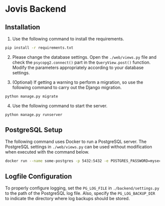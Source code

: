 # Jovis Backend

## Installation

1. Use the following command to install the requirements.

```bash
pip install -r requirements.txt
```

2. Please change the database settings.
   Open the `./web/views.py` file and check the `psycopg2.connect()` part in the `QueryView.post()` function.
   Modify the parameters appropriately according to your database settings.

3. (Optional) If getting a warning to perform a migration, so use the following command to carry out the Django migration.

```bash
python manage.py migrate
```

4. Use the following command to start the server.

```bash
python manage.py runserver
```

## PostgreSQL Setup

The following command uses Docker to run a PostgreSQL server.
The PostgreSQL settings in `./web/views.py` can be used without modification when executed with the command below.

```bash
docker run --name some-postgres -p 5432:5432 -e POSTGRES_PASSWORD=mysecretpassword -d postgres
```

## Logfile Configuration

To properly configure logging, set the `PG_LOG_FILE` in `./backend/settings.py` to the path of the PostgreSQL log file. Also, specify the `PG_LOG_BACKUP_DIR` to indicate the directory where log backups should be stored.
